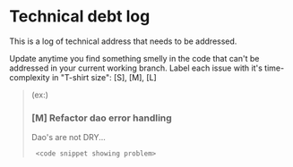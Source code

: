 # Technical debt log

This is a log of technical address that needs to be addressed.

Update anytime you find something smelly in the code that can't be addressed in your current working branch. Label each issue with it's time-complexity in "T-shirt size": [S], [M], [L]

> (ex:)
>
> ### [M] Refactor dao error handling
>
> Dao's are not DRY...
>
> ```
>  <code snippet showing problem>
> ```
